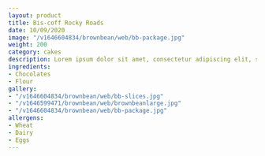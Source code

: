 ```yaml
---
layout: product
title: Bis-coff Rocky Roads
date: 10/09/2020
image: "/v1646604834/brownbean/web/bb-package.jpg"
weight: 200
category: cakes
description: Lorem ipsum dolor sit amet, consectetur adipiscing elit, sed do eiusmod tempor incididunt ut labore et dolore magna aliqua. Ut enim ad minim veniam, quis nostrud exercitation ullamco laboris nisi ut aliquip ex ea commodo consequat. Duis aute irure dolor in reprehenderit in voluptate velit esse cillum dolore eu fugiat nulla pariatur. Excepteur sint occaecat cupidatat non proident, sunt in culpa qui officia deserunt mollit anim id est laborum.
ingredients:
- Chocolates
- Flour
gallery:
- "/v1646604834/brownbean/web/bb-slices.jpg"
- "/v1646599471/brownbean/web/brownbeanlarge.jpg"
- "/v1646604834/brownbean/web/bb-package.jpg"
allergens:
- Wheat
- Dairy
- Eggs
---
```

